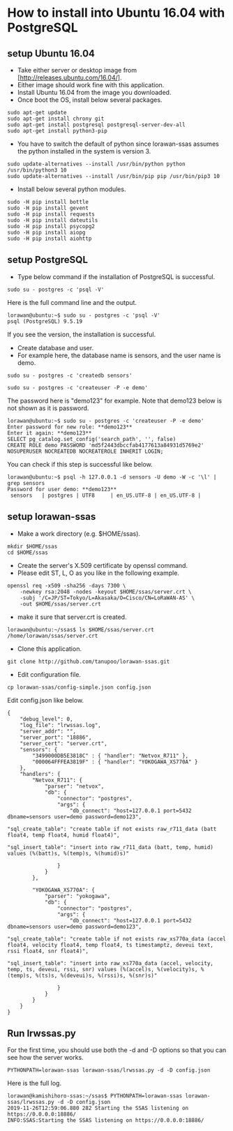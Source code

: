 How to install into Ubuntu 16.04 with PostgreSQL
================================================

## setup Ubuntu 16.04

- Take either server or desktop image from [http://releases.ubuntu.com/16.04/].
- Either image should work fine with this application.
- Install Ubuntu 16.04 from the image you downloaded.
- Once boot the OS, install below several packages.

```
sudo apt-get update
sudo apt-get install chrony git
sudo apt-get install postgresql postgresql-server-dev-all
sudo apt-get install python3-pip
```

- You have to switch the default of python since lorawan-ssas assumes the python installed in the system is version 3.

```
sudo update-alternatives --install /usr/bin/python python /usr/bin/python3 10
sudo update-alternatives --install /usr/bin/pip pip /usr/bin/pip3 10
```

- Install below several python modules.

```
sudo -H pip install bottle
sudo -H pip install gevent
sudo -H pip install requests
sudo -H pip install dateutils
sudo -H pip install psycopg2
sudo -H pip install aiopg
sudo -H pip install aiohttp
```

## setup PostgreSQL

- Type below command if the installation of PostgreSQL is successful.

```
sudo su - postgres -c 'psql -V'
```

Here is the full command line and the output.

```
lorawan@ubuntu:~$ sudo su - postgres -c 'psql -V'
psql (PostgreSQL) 9.5.19
```

If you see the version, the installation is successful.

- Create database and user.
- For example here, the database name is sensors, and the user name is demo.

```
sudo su - postgres -c 'createdb sensors'
```

```
sudo su - postgres -c 'createuser -P -e demo'
```

The password here is "demo123" for example.
Note that demo123 below is not shown as it is password.

```
lorawan@ubuntu:~$ sudo su - postgres -c 'createuser -P -e demo'
Enter password for new role: **demo123**
Enter it again: **demo123**
SELECT pg_catalog.set_config('search_path', '', false)
CREATE ROLE demo PASSWORD 'md5f2443dbccfab4177613a84931d5769e2' NOSUPERUSER NOCREATEDB NOCREATEROLE INHERIT LOGIN;
```

You can check if this step is successful like below.

```
lorawan@ubuntu:~$ psql -h 127.0.0.1 -d sensors -U demo -W -c '\l' | grep sensors
Password for user demo: **demo123**
 sensors   | postgres | UTF8     | en_US.UTF-8 | en_US.UTF-8 | 
```

## setup lorawan-ssas

- Make a work directory (e.g. $HOME/ssas).

```
mkdir $HOME/ssas
cd $HOME/ssas
```

- Create the server's X.509 certificate by openssl command.
- Please edit ST, L, O as you like in the following example.

```
openssl req -x509 -sha256 -days 7300 \
    -newkey rsa:2048 -nodes -keyout $HOME/ssas/server.crt \
    -subj '/C=JP/ST=Tokyo/L=Akasaka/O=Cisco/CN=LoRaWAN-AS' \
    -out $HOME/ssas/server.crt
```

- make it sure that server.crt is created.

```
lorawan@ubuntu:~/ssas$ ls $HOME/ssas/server.crt
/home/lorawan/ssas/server.crt
```

- Clone this application.

```
git clone http://github.com/tanupoo/lorawan-ssas.git
```

- Edit configuration file.

```
cp lorawan-ssas/config-simple.json config.json
```

Edit config.json like below.

```
{   
    "debug_level": 0,
    "log_file": "lrwssas.log",
    "server_addr": "",
    "server_port": "18886",
    "server_cert": "server.crt",
    "sensors": {
        "3499000DB5E3818C" : { "handler": "Netvox_R711" },
        "000064FFFEA3819F" : { "handler": "YOKOGAWA_XS770A" }
    },
    "handlers": {  
        "Netvox_R711": {
            "parser": "netvox",
            "db": {
                "connector": "postgres",
                "args": {
                    "db_connect": "host=127.0.0.1 port=5432 dbname=sensors user=demo password=demo123",

"sql_create_table": "create table if not exists raw_r711_data (batt float4, temp float4, humid float4)",

"sql_insert_table": "insert into raw_r711_data (batt, temp, humid) values (%(batt)s, %(temp)s, %(humid)s)"

                }
            }
        },

        "YOKOGAWA_XS770A": {
            "parser": "yokogawa",
            "db": {
                "connector": "postgres",
                "args": {
                    "db_connect": "host=127.0.0.1 port=5432 dbname=sensors user=demo password=demo123",

"sql_create_table": "create table if not exists raw_xs770a_data (accel float4, velocity float4, temp float4, ts timestamptz, deveui text, rssi float4, snr float4)",

"sql_insert_table": "insert into raw_xs770a_data (accel, velocity, temp, ts, deveui, rssi, snr) values (%(accel)s, %(velocity)s, %(temp)s, %(ts)s, %(deveui)s, %(rssi)s, %(snr)s)"

                }
            }
        }
    }
}
```

## Run lrwssas.py

For the first time, you should use both the -d and -D options
so that you can see how the server works.

```
PYTHONPATH=lorawan-ssas lorawan-ssas/lrwssas.py -d -D config.json
```

Here is the full log.

```
lorawan@kamishihoro-ssas:~/ssas$ PYTHONPATH=lorawan-ssas lorawan-ssas/lrwssas.py -d -D config.json
2019-11-26T12:59:06.880 282 Starting the SSAS listening on https://0.0.0.0:18886/
INFO:SSAS:Starting the SSAS listening on https://0.0.0.0:18886/
```

